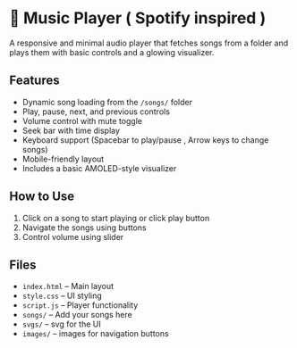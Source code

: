 # 🎵 Music Player ( Spotify inspired )

A responsive and minimal audio player that fetches songs from a folder and plays them with basic controls and a glowing visualizer.

## Features

- Dynamic song loading from the `/songs/` folder
- Play, pause, next, and previous controls
- Volume control with mute toggle
- Seek bar with time display
- Keyboard support (Spacebar to play/pause , Arrow keys to change songs)
- Mobile-friendly layout
- Includes a basic AMOLED-style visualizer

## How to Use

1. Click on a song to start playing or click play button
2. Navigate the songs using buttons
3. Control volume using slider

## Files

- `index.html` – Main layout
- `style.css` – UI styling
- `script.js` – Player functionality
- `songs/` – Add your songs here
- `svgs/` – svg for the UI
- `images/` – images for navigation buttons
